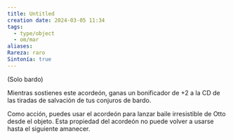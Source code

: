 ```yaml
---
title: Untitled
creation date: 2024-03-05 11:34
tags:
  - type/object
  - om/mar
aliases: 
Rareza: raro
Sintonía: true
---
```

(Solo bardo)

Mientras sostienes este acordeón, ganas un bonificador de +2 a la CD de las tiradas de salvación de tus conjuros de bardo.

Como acción, puedes usar el acordeón para lanzar baile irresistible de Otto desde el objeto.
Esta propiedad del acordeón no puede volver a usarse hasta el siguiente amanecer.